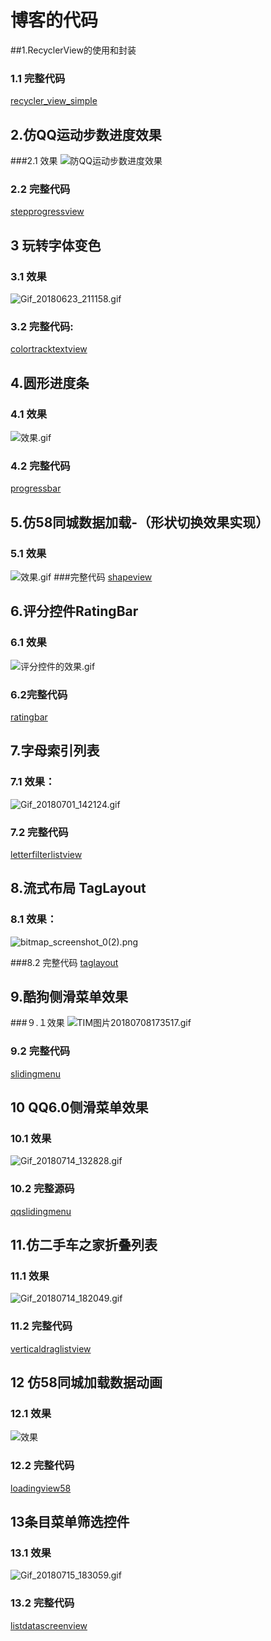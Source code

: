 # 博客的代码
##1.RecyclerView的使用和封装
### 1.1 完整代码
[recycler_view_simple](https://github.com/zsj1225/BlogCode/tree/master/recycler_view_simple "recycler_view_simple")

## 2.仿QQ运动步数进度效果
###2.1 效果 
![防QQ运动步数进度效果](https://upload-images.jianshu.io/upload_images/107747-16f3f3be3c91827f.gif?imageMogr2/auto-orient/strip)
### 2.2 完整代码
[stepprogressview](https://github.com/zsj1225/BlogCode/tree/master/stepprogressview "stepprogressview")

## 3 玩转字体变色
### 3.1 效果
![Gif_20180623_211158.gif](https://upload-images.jianshu.io/upload_images/107747-699d269d151bd3c5.gif?imageMogr2/auto-orient/strip)
### 3.2 完整代码:
[colortracktextview](https://github.com/zsj1225/BlogCode/tree/master/colortracktextview "colortracktextview")

## 4.圆形进度条
### 4.1 效果
![效果.gif](https://upload-images.jianshu.io/upload_images/107747-51cb46713be89c89.gif?imageMogr2/auto-orient/strip)
### 4.2 完整代码
[progressbar](https://github.com/zsj1225/BlogCode/tree/master/progressbar "progressbar")

## 5.仿58同城数据加载-（形状切换效果实现）
### 5.1 效果
![效果.gif](https://upload-images.jianshu.io/upload_images/107747-761124824db80643.gif?imageMogr2/auto-orient/strip)
###完整代码
[shapeview](https://github.com/zsj1225/BlogCode/tree/master/shapeview "shapeview")

## 6.评分控件RatingBar
### 6.1 效果
![评分控件的效果.gif](https://upload-images.jianshu.io/upload_images/107747-99f34fd12c3c3b3e.gif?imageMogr2/auto-orient/strip)
### 6.2完整代码
[ratingbar](https://github.com/zsj1225/BlogCode/tree/master/ratingbar "ratingbar")

## 7.字母索引列表
### 7.1 效果：
![Gif_20180701_142124.gif](https://upload-images.jianshu.io/upload_images/107747-941ab0d5b95de650.gif?imageMogr2/auto-orient/strip)

### 7.2 完整代码
[letterfilterlistview](https://github.com/zsj1225/BlogCode/tree/master/letterfilterlistview "letterfilterlistview")

## 8.流式布局 TagLayout
### 8.1 效果：
![bitmap_screenshot_0(2).png](https://upload-images.jianshu.io/upload_images/107747-0465555d4249738e.png?imageMogr2/auto-orient/strip%7CimageView2/2/w/720)

###8.2 完整代码
[taglayout](https://github.com/zsj1225/BlogCode/tree/master/taglayout "taglayout")

## 9.酷狗侧滑菜单效果
###９.１效果
![TIM图片20180708173517.gif](https://upload-images.jianshu.io/upload_images/107747-b76c48208cdcef54.gif?imageMogr2/auto-orient/strip)
### 9.2 完整代码
[slidingmenu](https://github.com/zsj1225/BlogCode/tree/master/slidingmenu "slidingmenu")

## 10 QQ6.0侧滑菜单效果
### 10.1 效果
![Gif_20180714_132828.gif](https://upload-images.jianshu.io/upload_images/107747-6a721b3ae2e5b24d.gif?imageMogr2/auto-orient/strip)

### 10.2 完整源码
[qqslidingmenu](https://github.com/zsj1225/BlogCode/tree/master/qqslidingmenu "qqslidingmenu")

## 11.仿二手车之家折叠列表
### 11.1 效果
![Gif_20180714_182049.gif](https://upload-images.jianshu.io/upload_images/107747-2cebc7696180c116.gif?imageMogr2/auto-orient/strip)
### 11.2 完整代码
[verticaldraglistview](https://github.com/zsj1225/BlogCode/tree/master/verticaldraglistview "verticaldraglistview")

## 12 仿58同城加载数据动画
### 12.1 效果
![效果](https://upload-images.jianshu.io/upload_images/107747-bec716808a26a2cd.gif?imageMogr2/auto-orient/strip)
### 12.2 完整代码
[loadingview58](https://github.com/zsj1225/BlogCode/tree/master/loadingview58 "loadingview58")

## 13条目菜单筛选控件
### 13.1 效果
![Gif_20180715_183059.gif](https://upload-images.jianshu.io/upload_images/107747-9df5448891b43210.gif?imageMogr2/auto-orient/strip)


### 13.2 完整代码
[listdatascreenview](https://github.com/zsj1225/BlogCode/tree/master/listdatascreenview "listdatascreenview")
